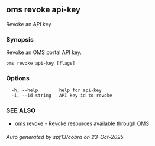 ## oms revoke api-key

Revoke an API key

### Synopsis

Revoke an OMS portal API key.

```
oms revoke api-key [flags]
```

### Options

```
  -h, --help        help for api-key
  -i, --id string   API key id to revoke
```

### SEE ALSO

* [oms revoke](oms_revoke.md)	 - Revoke resources available through OMS

###### Auto generated by spf13/cobra on 23-Oct-2025
